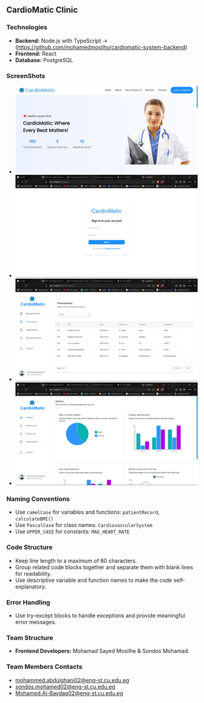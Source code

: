## CardioMatic Clinic

### Technologies
- **Backend:** Node.js with TypeScript -> (https://github.com/mohamedmosilhy/cardiomatic-system-backend)
- **Frontend:** React
- **Database:** PostgreSQL

### ScreenShots
- ![Alt text](1.jpg)
- ![Alt text](2.jpg)
- ![Alt text](3.jpg)
- ![Alt text](4.jpg)


### Naming Conventions
- Use `camelCase` for variables and functions: `patientRecord`, `calculateBMI()`
- Use `PascalCase` for class names: `CardiovascularSystem`
- Use `UPPER_CASE` for constants: `MAX_HEART_RATE`

### Code Structure
- Keep line length to a maximum of 80 characters.
- Group related code blocks together and separate them with blank lines for readability.
- Use descriptive variable and function names to make the code self-explanatory.

### Error Handling
- Use try-except blocks to handle exceptions and provide meaningful error messages.

### Team Structure
- **Frontend Developers:** Mohamad Sayed Mosilhe & Sondos Mohamad.


### Team Members Contacts
- mohammed.abdulghani02@eng-st.cu.edu.eg
- sondos.mohamed02@eng-st.cu.edu.eg
- Mohamed.Al-Baydaq02@eng-st.cu.edu.eg
